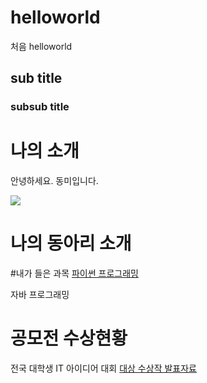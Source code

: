 # helloworld
 처음 helloworld
## sub title
### subsub title

# 나의 소개

안녕하세요. 동미입니다.

<img src="https://dongmisw.github.io/dm.JPG"/><br>

# 나의 동아리 소개

#내가 들은 과목
[파이썬 프로그래밍](https://www.python.org/)


자바 프로그래밍

# 공모전 수상현황
전국 대학생 IT 아이디어 대회
[대상 수상작 발표자료](presentation.ppt)
 
